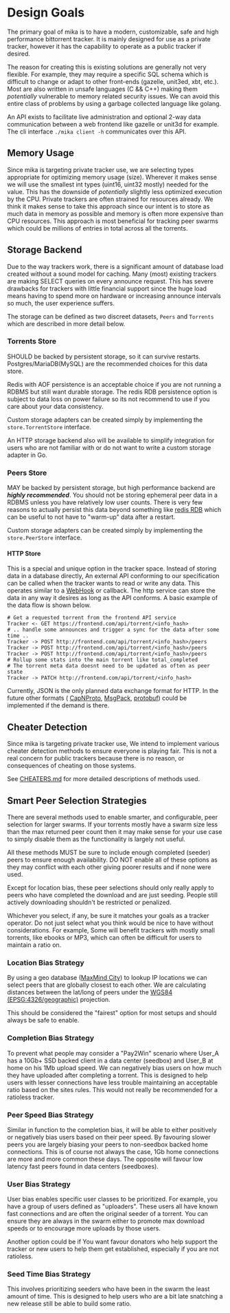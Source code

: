# Design Goals

The primary goal of mika is to have a modern, customizable, safe and high performance bittorrent tracker. It is
mainly designed for use as a private tracker, however it has the capability to operate as a public tracker
if desired. 

The reason for creating this is existing solutions are generally not very flexible. For example, they may require 
a specific SQL schema which is difficult to change or adapt to other front-ends (gazelle, unit3ed, xbt, etc.). Most
are also written in unsafe languages (C && C++) making them *potentially* vulnerable to memory related security issues.
We can avoid this entire class of problems by using a garbage collected language like golang.
 
An API exists to facilitate live administration and optional 2-way data communication between a web frontend 
like gazelle or unit3d for example. The cli interface `./mika client -h` communicates over this API.

## Memory Usage

Since mika is targeting private tracker use, we are selecting types appropriate for optimizing memory usage (size). Wherever
it makes sense we will use the smallest int types (uint16, uint32 mostly) needed for the value. This has the downside of
*potentially* slightly less optimized execution by the CPU. Private trackers are often strained
for resources already. We think it makes sense to take this approach since our intent is to store as much data in memory as 
possible and memory is often more expensive than CPU resources. This approach is most beneficial for tracking peer swarms 
which could be millions of entries in total across all the torrents.

## Storage Backend

Due to the way trackers work, there is a significant amount of database load created without a sound
model for caching. Many (most) existing trackers are making SELECT queries on every announce request. This
has severe drawbacks for trackers with little financial support since the huge load means having to spend
more on hardware or increasing announce intervals so much, the user experience suffers.

The storage can be defined as two discreet datasets, `Peers` and `Torrents` which are described in more detail below.  

### Torrents Store
 
SHOULD be backed by persistent storage, so it can survive restarts. Postgres/MariaDB(MySQL) are the recommended
choices for this data store.
 
Redis with AOF persistence is an acceptable choice if you are not running a RDBMS but still want durable storage. The 
redis RDB persistence option is subject to data loss on power failure so its not recommend to use if you care 
about your data consistency.

Custom storage adapters can be created simply by implementing the `store.TorrentStore` interface.

An HTTP storage backend also will be available to simplify integration for users who are not familiar with or
do not want to write a custom storage adapter in Go.

### Peers Store

MAY be backed by persistent storage, but high performance backend are ***highly recommended***. You should
not be storing ephemeral peer data in a RDBMS unless you have relatively low user counts. There is very few reasons to
actually persist this data beyond something like [redis RDB](https://redis.io/topics/persistence) which can
be useful to not have to "warm-up" data after a restart.

Custom storage adapters can be created simply by implementing the `store.PeerStore` interface.

#### HTTP Store

This is a special and unique option in the tracker space. Instead of storing data in a database directly, An external 
API conforming to our specification can be called when the tracker wants to read or write any data. This operates similar
to a [WebHook](https://en.wikipedia.org/wiki/Webhook) or callback. The http service can store the data in any 
way it desires as long as the API conforms. A basic example of the data flow is shown below.
    
    # Get a requested torrent from the frontend API service
    Tracker <- GET https://frontend.com/api/torrent/<info_hash>
    # .. handle some announces and trigger a sync for the data after some time .. 
    Tracker -> POST http://frontend.com/api/torrent/<info_hash>/peers
    Tracker -> POST http://frontend.com/api/torrent/<info_hash>/peers
    Tracker -> POST http://frontend.com/api/torrent/<info_hash>/peers
    # Rollup some stats into the main torrent like total_completed 
    # The torrent meta data doesnt need to be updated as often as peer state
    Tracker -> PATCH http://frontend.com/api/torrent/<info_hash>
    
Currently, JSON is the only planned data exchange format for HTTP. In the future other formats 
( [CapNProto](https://capnproto.org/), [MsgPack](https://msgpack.org/index.html), 
[protobuf](https://github.com/protocolbuffers/protobuf)) could be implemented if the demand
is there.

## Cheater Detection

Since mika is targeting private tracker use, We intend to implement various cheater detection methods to ensure
everyone is playing fair. This is not a real concern for public trackers because there is no reason, or consequences of
cheating on those systems.

See [CHEATERS.md](CHEATERS.md) for more detailed descriptions of methods used.

## Smart Peer Selection Strategies

There are several methods used to enable smarter, and configurable, peer selection for larger swarms. If your torrents
mostly have a swarm size less than the max returned peer count then it may make sense for your use case to simply 
disable them as the functionality is largely not useful.

All these methods MUST be sure to include enough completed (seeder) peers to ensure enough availability. DO NOT enable
all of these options as they may conflict with each other giving poorer results and if none were used. 

Except for location bias, these peer selections should only really apply to peers who have completed the download 
and are just seeding. People still actively downloading shouldn't be restricted or penalized. 

Whichever you select, if any, be sure it matches your goals as a tracker operator. Do not just select what you think
would be nice to have without considerations. For example, Some will benefit trackers with mostly small torrents, 
like ebooks or MP3, which can often be difficult for users to maintain a ratio on.

### Location Bias Strategy

By using a geo database ([MaxMind City](https://dev.maxmind.com/geoip/)) to lookup IP locations we can select 
peers that are globally closest to each other. We are calculating distances between the lat/long of peers under the 
[WGS84 (EPSG:4326/geographic)](https://en.wikipedia.org/wiki/World_Geodetic_System) projection. 

This should be considered the "fairest" option for most setups and should always be safe to enable.

### Completion Bias Strategy

To prevent what people may consider a "Pay2Win" scenario where User_A has a 10Gb+ SSD backed client in a 
data center (seedbox) and User_B at home on his 1Mb upload speed. We can negatively
bias users on how much they have uploaded after completing a torrent. This is designed to help users with 
lesser connections have less trouble maintaining an acceptable ratio based on the sites rules. This would not really
be recommended for a ratioless tracker.

### Peer Speed Bias Strategy

Similar in function to the completion bias, it will be able to either positively or negatively bias users based
on their peer speed. By favouring slower peers you are largely biasing your peers to non-seedbox backed home 
connections. This is of course not always the case, 1Gb home connections are more and more common these days. The 
opposite will favour low latency fast peers found in data centers (seedboxes).

### User Bias Strategy

User bias enables specific user classes to be prioritized. For example, you have a group of users defined as 
"uploaders". These users all have known fast connections and are often the original seeder of a torrent. You can 
ensure they are always in the swarm either to promote max download speeds or to encourage more uploads by those users. 

Another option could be if You want favour donators who help support the tracker or new users to help them get 
established, especially if you are not ratioless.


### Seed Time Bias Strategy

This involves prioritizing seeders who have been in the swarm the least amount of time. This is designed to help users
who are a bit late snatching a new release still be able to build some ratio.
